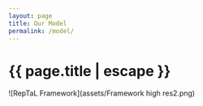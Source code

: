 ```yaml
---
layout: page
title: Our Model
permalink: /model/
---
```


<h1 class="page-title">{{ page.title | escape }}</h1>

![RepTaL Framework](assets/Framework high res2.png)



